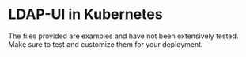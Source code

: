# LDAP-UI in Kubernetes
The files provided are examples and have not been extensively tested. Make sure to test and customize them for your deployment.